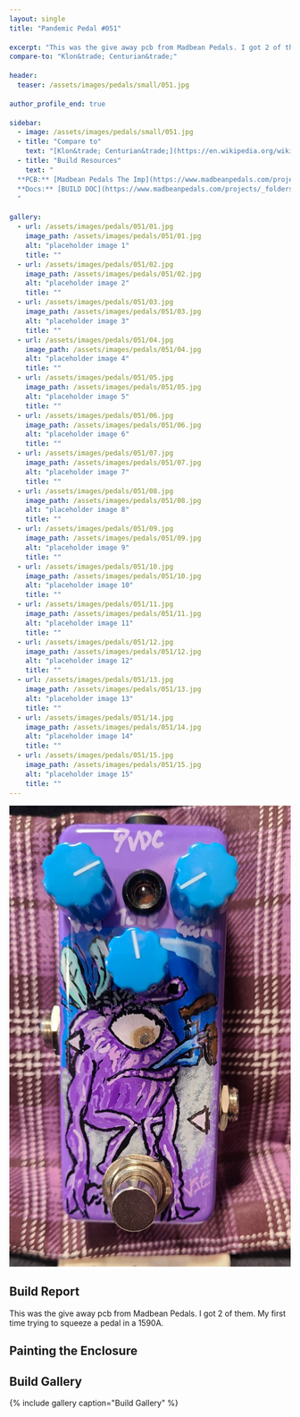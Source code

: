 ```yaml
---
layout: single
title: "Pandemic Pedal #051"

excerpt: "This was the give away pcb from Madbean Pedals. I got 2 of them. My first time trying to squeeze a pedal in a 1590A."
compare-to: "Klon&trade; Centurian&trade;"

header:
  teaser: /assets/images/pedals/small/051.jpg

author_profile_end: true

sidebar:
  - image: /assets/images/pedals/small/051.jpg
  - title: "Compare to"
    text: "[Klon&trade; Centurian&trade;](https://en.wikipedia.org/wiki/Klon_Centaur)"
  - title: "Build Resources"
    text: "
  **PCB:** [Madbean Pedals The Imp](https://www.madbeanpedals.com/projects/index.html)<br>
  **Docs:** [BUILD DOC](https://www.madbeanpedals.com/projects/_folders/1590A/docs/The_IMP.zip)
  "

gallery:
  - url: /assets/images/pedals/051/01.jpg
    image_path: /assets/images/pedals/051/01.jpg
    alt: "placeholder image 1"
    title: ""
  - url: /assets/images/pedals/051/02.jpg
    image_path: /assets/images/pedals/051/02.jpg
    alt: "placeholder image 2"
    title: ""
  - url: /assets/images/pedals/051/03.jpg
    image_path: /assets/images/pedals/051/03.jpg
    alt: "placeholder image 3"
    title: ""
  - url: /assets/images/pedals/051/04.jpg
    image_path: /assets/images/pedals/051/04.jpg
    alt: "placeholder image 4"
    title: ""
  - url: /assets/images/pedals/051/05.jpg
    image_path: /assets/images/pedals/051/05.jpg
    alt: "placeholder image 5"
    title: ""
  - url: /assets/images/pedals/051/06.jpg
    image_path: /assets/images/pedals/051/06.jpg
    alt: "placeholder image 6"
    title: ""
  - url: /assets/images/pedals/051/07.jpg
    image_path: /assets/images/pedals/051/07.jpg
    alt: "placeholder image 7"
    title: ""
  - url: /assets/images/pedals/051/08.jpg
    image_path: /assets/images/pedals/051/08.jpg
    alt: "placeholder image 8"
    title: ""
  - url: /assets/images/pedals/051/09.jpg
    image_path: /assets/images/pedals/051/09.jpg
    alt: "placeholder image 9"
    title: ""
  - url: /assets/images/pedals/051/10.jpg
    image_path: /assets/images/pedals/051/10.jpg
    alt: "placeholder image 10"
    title: ""
  - url: /assets/images/pedals/051/11.jpg
    image_path: /assets/images/pedals/051/11.jpg
    alt: "placeholder image 11"
    title: ""
  - url: /assets/images/pedals/051/12.jpg
    image_path: /assets/images/pedals/051/12.jpg
    alt: "placeholder image 12"
    title: ""
  - url: /assets/images/pedals/051/13.jpg
    image_path: /assets/images/pedals/051/13.jpg
    alt: "placeholder image 13"
    title: ""
  - url: /assets/images/pedals/051/14.jpg
    image_path: /assets/images/pedals/051/14.jpg
    alt: "placeholder image 14"
    title: ""
  - url: /assets/images/pedals/051/15.jpg
    image_path: /assets/images/pedals/051/15.jpg
    alt: "placeholder image 15"
    title: ""
---
```


[![header](/assets/images/pedals/051.jpg)](/assets/images/pedals/051.jpg)



## Build Report ##

This was the give away pcb from Madbean Pedals. I got 2 of them. My first time trying to squeeze a pedal in a 1590A.

## Painting the Enclosure ##



## Build Gallery ##

{% include gallery caption="Build Gallery" %}